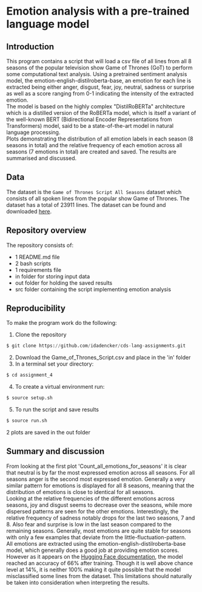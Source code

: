 # Emotion analysis with a pre-trained language model


## Introduction
This program contains a script that will load a csv file of all lines from all 8 seasons of the popular television show Game of Thrones (GoT) to perform some computational text analysis. Using a pretrained sentiment analysis model, the emotion-english-distilroberta-base, an emotion for each line is extracted being either anger, disgust, fear, joy, neutral, sadness or surprise as well as a score ranging from 0-1 indicating the intensity of the extracted emotion. <br>
The model is based on the highly complex "DistilRoBERTa" architecture which is a distilled version of the RoBERTa model, which is itself a variant of the well-known BERT (Bidirectional Encoder Representations from Transformers) model, said to be a state-of-the-art model in natural language processing. <br>
Plots demonstrating the distribution of all emotion labels in each season (8 seasons in total) and the relative frequency of each emotion across all seasons (7 emotions in total) are created and saved. The results are summarised and discussed.


## Data 
The dataset is the ```Game of Thrones Script All Seasons``` dataset which consists of all spoken lines from the popular show Game of Thrones. The dataset has a total of 23911 lines. The dataset can be found and downloaded [here](https://www.kaggle.com/datasets/albenft/game-of-thrones-script-all-seasons?select%253DGame_of_Thrones_Script.csv). 


## Repository overview 
The repository consists of:
- 1 README.md file
- 2 bash scripts
- 1 requirements file
- in folder for storing input data
- out folder for holding the saved results
- src folder containing the script implementing emotion analysis 


## Reproducibility 
To make the program work do the following:

1) Clone the repository 
```python
$ git clone https://github.com/idadencker/cds-lang-assignments.git
```
2) Download the Game_of_Thrones_Script.csv and place in the 'in' folder
3) In a terminal set your directory:
```python
$ cd assignment_4
```
4) To create a virtual environment run:
```python
$ source setup.sh
```
5) To run the script and save results 
```python
$ source run.sh 
```
2 plots are saved in the out folder


## Summary and discussion
From looking at the first plot 'Count_all_emotions_for_seasons' it is clear that neutral is by far the most expressed emotion across all seasons. For all seasons anger is the second most expressed emotion. Generally a very similar pattern for emotions is displayed for all 8 seasons, meaning that the distribution of emotions is close to identical for all seasons. <br>
Looking at the relative frequencies of the different emotions across seasons, joy and disgust seems to decrease over the seasons, while more dispersed patterns are seen for the other emotions. Interestingly, the relative frequency of sadness notably drops for the last two seasons, 7 and 8. Also fear and surprise is low in the last season compared to the remaining seasons. Generally, most emotions are quite stable for seasons with only a few examples that deviate from the little-fluctuation-pattern. <br>
All emotions are extracted using the emotion-english-distilroberta-base model, which generally does a good job at providing emotion scores. However as it appears on the [Hugging Face documentation](https://huggingface.co/j-hartmann/emotion-english-distilroberta-base/blob/main/README.md), the model reached an accuracy of 66% after training. Though it is well above chance level at 14%, it is neither 100% making it quite possible that the model misclassified some lines from the dataset. This limitations should naturally be taken into consideration when interpreting the results. 

